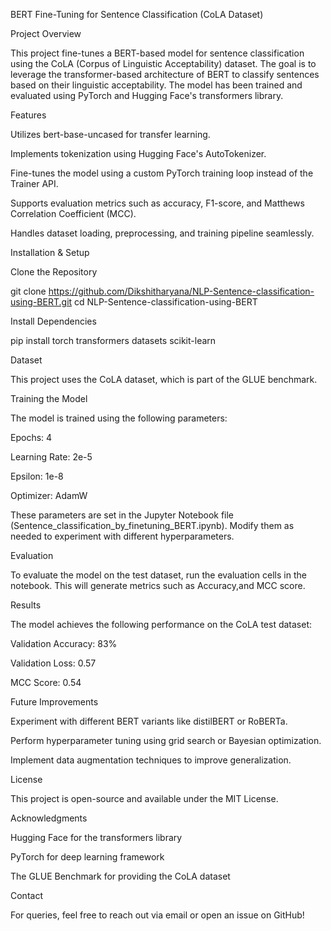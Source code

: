 BERT Fine-Tuning for Sentence Classification (CoLA Dataset)

Project Overview

This project fine-tunes a BERT-based model for sentence classification using the CoLA (Corpus of Linguistic Acceptability) dataset. The goal is to leverage the transformer-based architecture of BERT to classify sentences based on their linguistic acceptability. The model has been trained and evaluated using PyTorch and Hugging Face's transformers library.

Features

Utilizes bert-base-uncased for transfer learning.

Implements tokenization using Hugging Face's AutoTokenizer.

Fine-tunes the model using a custom PyTorch training loop instead of the Trainer API.

Supports evaluation metrics such as accuracy, F1-score, and Matthews Correlation Coefficient (MCC).

Handles dataset loading, preprocessing, and training pipeline seamlessly.

Installation & Setup

Clone the Repository

git clone https://github.com/Dikshitharyana/NLP-Sentence-classification-using-BERT.git
cd NLP-Sentence-classification-using-BERT

Install Dependencies

pip install torch transformers datasets scikit-learn

Dataset

This project uses the CoLA dataset, which is part of the GLUE benchmark. 

Training the Model

The model is trained using the following parameters:

Epochs: 4

Learning Rate: 2e-5

Epsilon: 1e-8

Optimizer: AdamW

These parameters are set in the Jupyter Notebook file (Sentence_classification_by_finetuning_BERT.ipynb). Modify them as needed to experiment with different hyperparameters.

Evaluation

To evaluate the model on the test dataset, run the evaluation cells in the notebook. This will generate metrics such as Accuracy,and MCC score.

Results

The model achieves the following performance on the CoLA test dataset:

Validation Accuracy: 83%

Validation Loss: 0.57

MCC Score: 0.54

Future Improvements

Experiment with different BERT variants like distilBERT or RoBERTa.

Perform hyperparameter tuning using grid search or Bayesian optimization.

Implement data augmentation techniques to improve generalization.

License

This project is open-source and available under the MIT License.

Acknowledgments

Hugging Face for the transformers library

PyTorch for deep learning framework

The GLUE Benchmark for providing the CoLA dataset

Contact

For queries, feel free to reach out via email or open an issue on GitHub!
